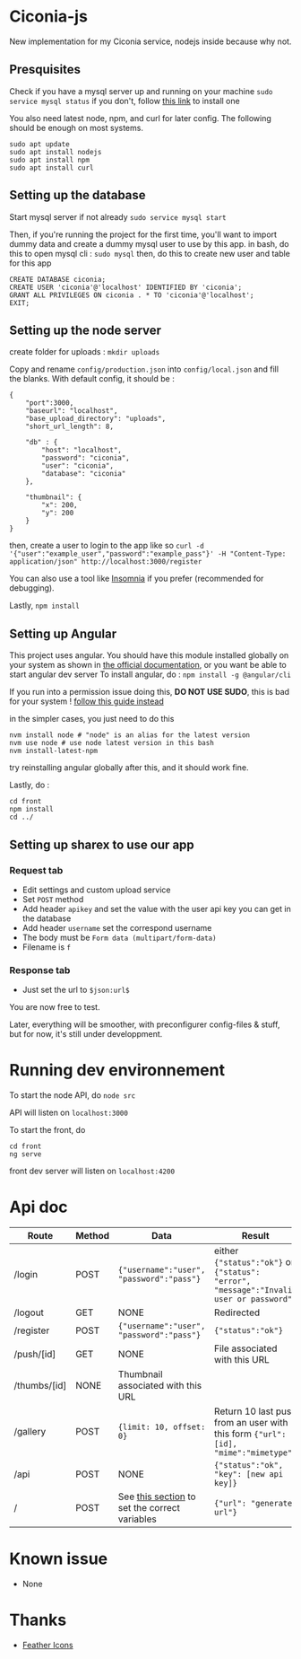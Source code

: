 # Ciconia-js

New implementation for my Ciconia service, nodejs inside because why not.

## Presquisites

Check if you have a mysql server up and running on your machine
`sudo service mysql status`
if you don't, follow [this link](https://linuxize.com/post/how-to-install-mariadb-on-ubuntu-18-04/) to install one

You also need latest node, npm, and curl for later config.
The following should be enough on most systems.
```
sudo apt update
sudo apt install nodejs
sudo apt install npm
sudo apt install curl
```

## Setting up the database

Start mysql server if not already
`sudo service mysql start`

Then, if you're running the project for the first time, you'll want to import dummy data and create a dummy mysql user to use by this app.
in bash, do this to open mysql cli :
`sudo mysql`
then, do this to create new user and table for this app
```
CREATE DATABASE ciconia;
CREATE USER 'ciconia'@'localhost' IDENTIFIED BY 'ciconia';
GRANT ALL PRIVILEGES ON ciconia . * TO 'ciconia'@'localhost';
EXIT;
```

## Setting up the node server

create folder for uploads :
`mkdir uploads`

Copy and rename `config/production.json` into `config/local.json` and fill the blanks. With default config, it should be :
```
{
    "port":3000,
    "baseurl": "localhost",
    "base_upload_directory": "uploads",
    "short_url_length": 8,

    "db" : {
        "host": "localhost",
        "password": "ciconia",
        "user": "ciconia",
        "database": "ciconia"
    },

    "thumbnail": {
        "x": 200,
        "y": 200
    }
}
```

then, create a user to login to the app like so
`curl -d '{"user":"example_user","password":"example_pass"}' -H "Content-Type: application/json" http://localhost:3000/register`

You can also use a tool like [Insomnia](https://insomnia.rest/) if you prefer (recommended for debugging).

Lastly, `npm install`

## Setting up Angular

This project uses angular. You should have this module installed globally on your system as shown in [the official documentation](https://angular.io/guide/setup-local), or you want be able to start angular dev server
To install angular, do :
`npm install -g @angular/cli`

If you run into a permission issue doing this, **DO NOT USE SUDO**, this is bad for your system !
[follow this guide instead](https://docs.npmjs.com/resolving-eacces-permissions-errors-when-installing-packages-globally)

in the simpler cases, you just need to do this

```
nvm install node # "node" is an alias for the latest version
nvm use node # use node latest version in this bash
nvm install-latest-npm
```

try reinstalling angular globally after this, and it should work fine.

Lastly, do :
```
cd front
npm install
cd ../
```

## Setting up sharex to use our app

### Request tab

* Edit settings and custom upload service
* Set `POST` method
* Add header `apikey` and set the value with the user api key you can get in the database
* Add header `username` set the correspond username
* The body must be `Form data (multipart/form-data)`
* Filename is `f`


### Response tab

* Just set the url to `$json:url$`

You are now free to test.

Later, everything will be smoother, with preconfigurer config-files & stuff, but for now, it's still under developpment.

# Running dev environnement

To start the node API, do
`node src`

API will listen on `localhost:3000`

To start the front, do
```
cd front
ng serve
```

front dev server will listen on `localhost:4200`

# Api doc

| Route | Method | Data | Result |
| ----- | ------ | ---- | ------ |
| /login | POST | `{"username":"user", "password":"pass"}` | either `{"status":"ok"}` or `{"status": "error", "message":"Invalid user or password"}` |
| /logout | GET | NONE | Redirected |
| /register | POST | `{"username":"user", "password":"pass"}` | `{"status":"ok"}`|
| /push/[id] | GET | NONE | File associated with this URL |
| /thumbs/[id] | NONE | Thumbnail associated with this URL |
| /gallery | POST | `{limit: 10, offset: 0}` | Return 10 last push from an user with this form `{"url":[id], "mime":"mimetype"}` |
| /api | POST | NONE | `{"status":"ok", "key": [new api key]}` |
| / | POST | See [this section](#request-tab) to set the correct variables | `{"url": "generated url"}` | 


# Known issue

* None

# Thanks

* [Feather Icons](https://github.com/feathericons/feather)
